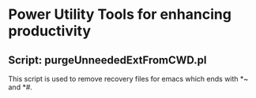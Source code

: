 # Power Utility Tools for enhancing productivity

## Script: purgeUnneededExtFromCWD.pl
This script is used to remove recovery files for emacs which ends
with *~ and *#.
